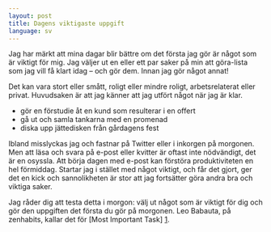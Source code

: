 ```yaml
---
layout: post
title: Dagens viktigaste uppgift
language: sv
---
```


Jag har märkt att mina dagar blir bättre om det första jag gör är något som är viktigt för mig. Jag väljer ut en eller ett par saker på min att göra-lista som jag vill få klart idag – och gör dem. Innan jag gör något annat!

Det kan vara stort eller smått, roligt eller mindre roligt, arbetsrelaterat eller privat. Huvudsaken är att jag känner att jag utfört något när jag är klar.

* gör en förstudie åt en kund som resulterar i en offert
* gå ut och samla tankarna med en promenad
* diska upp jättedisken från gårdagens fest

Ibland misslyckas jag och fastnar på Twitter eller i inkorgen på morgonen. Men att läsa och svara på e-post eller kvitter är oftast inte nödvändigt, det är en osyssla. Att börja dagen med e-post kan förstöra produktiviteten en hel förmiddag. Startar jag i stället med något viktigt, och får det gjort, ger det en kick och sannolikheten är stor att jag fortsätter göra andra bra och viktiga saker.

Jag råder dig att testa detta i morgon: välj ut något som är viktigt för dig och gör den uppgiften det första du gör på morgonen. Leo Babauta, på zenhabits, kallar det för [Most Important Task] [1].

[1]: https://zenhabits.net/purpose-your-day-most-important-task/

